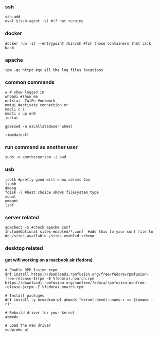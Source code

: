 ### ssh
```
ssh-add
eval $(ssh-agent -s) #if not running
```

### docker
```
docker run -it --entrypoint /bin/sh #for those containers that lack bash
```

### apache
```
rpm -qc httpd #qc all the log files locations
```

### common commands
```
w # show logged in
whoami #show me
netstat -TulPn #network
nmtui #activate connection or
nmcli c s
nmcli c up en0
iostat

gpasswd -a escallateduser wheel

timedatectl
```
### run command as another user
```
sudo -u anotherperson -i pwd
```

### usb
```
lsblk #pretty good will show cdroms too
lsusb
dmesg
fdisk -l #best choice shows filesystem type
mount
umount
lsof
```

### server related
```
apachect -S #check apache conf
IncludeOptional sites-enabled/*.conf  #add this to your conf file to do /sites-available /sites-enabled schema
```
### desktop related
#### get wifi working on a macbook air (fedora)
```
# Enable RPM fusion repo
dnf install https://download1.rpmfusion.org/free/fedora/rpmfusion-free-release-$(rpm -E %fedora).noarch.rpm https://download1.rpmfusion.org/nonfree/fedora/rpmfusion-nonfree-release-$(rpm -E %fedora).noarch.rpm

# Install packages
dnf install -y broadcom-wl akmods "kernel-devel-uname-r == $(uname -r)"

# Rebuild driver for your kernel
akmods

# Load the new driver
modprobe wl
```
